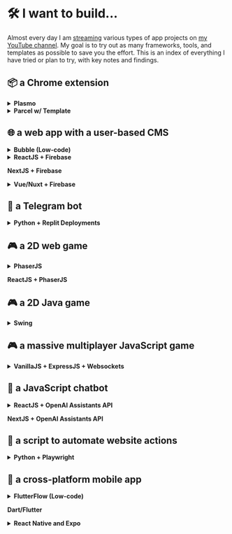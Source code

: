 # 🛠️ I want to build...

Almost every day I am [streaming](https://jamesmurdza.com/) various types of app projects on [my YouTube channel](https://www.youtube.com/@jamesmurdza). My goal is to try out as many frameworks, tools, and templates as possible to save you the effort. This is an index of everything I have tried or plan to try, with key notes and findings.

## 📦 a Chrome extension

<details>
  <summary><strong>Plasmo</strong></summary>
  <p>~</p>

  <dl><dd>
  ℹ️ Do this to get started: <a href="https://dev.to/plasmo/building-a-modern-react-chrome-extension-with-a-new-framework-4ho1" target="_blank">Building a Modern React Chrome Extension with a New Framework</a>
 </dd><dd>
  ℹ️ Could not solve <a href="https://github.com/PlasmoHQ/plasmo/issues/924" target="_blank">this issue</a> for 2/3 people
  </dl></dd>

  <dl><dd>
  📹 We are building a Chrome extension to help you focus: 
    <table>
      <tr>
        <td><a href="https://www.youtube.com/watch?v=8XpBxQ6fWX4" target="_blank"> <img src="https://img.youtube.com/vi/8XpBxQ6fWX4/maxresdefault.jpg" width="80"/> Ep 1</a></td>
      </tr>
    </table>
  </dd></dl>
</details>

<details>
  <summary><strong>Parcel w/ Template</strong></summary>
  <p>~</p>

  <dl><dd>
  ℹ️ This is my next choice to try! Start here: <a href="https://github.com/fregante/browser-extension-template" target="_blank">fregante/browser-extension-template</a>
  </dl></dd>
</details>

## 🌐 a web app with a user-based CMS

<details>
  <summary><strong>Bubble (Low-code)</strong></summary>
  
  <p>~</p>
  
  <dl><dd>
  ℹ️ Best option for those with no coding experience
  </dd><dd>
  ℹ️ Start with templates: <a href="https://bubble.io/templates" target="_blank">Bubble Templates</a>
  </dl></dd>
</details>

<details>
  <summary><strong>ReactJS + Firebase</strong></summary>
  
  <p>~</p>
  
  <dl><dd>
  ℹ️ Least effort option of all solutions for coding
  </dd><dd>
  ℹ️ Requires a new Firebase project to be set up
  </dl></dd>
  
  <dl><dd>
    <table>
  <tr>
    <td><a href="https://www.youtube.com/watch?v=olTwm9MokWo" target="_blank"> <img src="https://img.youtube.com/vi/olTwm9MokWo/maxresdefault.jpg" width="80"/> Ep 1</a></td>
    <td><a href="https://www.youtube.com/watch?v=30CXfEThX7I" target="_blank"> <img src="https://img.youtube.com/vi/30CXfEThX7I/maxresdefault.jpg" width="80"/> Ep 2</a></td>
  </tr>
  <caption>📹 We're building a food truck app in ReactJS:</caption>
</table>
  </dd></dl>
</details>

**NextJS + Firebase**

<details>
  <summary><strong>Vue/Nuxt + Firebase</strong></summary>
  
  <p>~</p>

  <dl><dd>
  ℹ️ Get started here: <a href="https://github.com/posva/nuxt--vuefire-example-spark-plan" target="_blank">posva/nuxt--vuefire-example-spark-plan</a> or <a href="https://github.com/posva/nuxt--vuefire-example-blaze-plan" target="_blank">posva/nuxt--vuefire-example-blaze-plan</a>
  </dd><dd>
  ℹ️ Follow the instructions carefully
  </dl></dd>
  
  <dl><dd>
  📹 We're building a website for making and sharing cheatsheets!: 
    <table>
      <tr>
        <td><a href="https://www.youtube.com/watch?v=nP6OkxvsECI" target="_blank"> <img src="https://img.youtube.com/vi/nP6OkxvsECI/maxresdefault.jpg" width="80"/> Ep 1</a></td>
        <td><a href="https://www.youtube.com/watch?v=zooJf32chZw" target="_blank"> <img src="https://img.youtube.com/vi/zooJf32chZw/maxresdefault.jpg" width="80"/> Ep 2</a></td>
      </tr>
    </table>
  </dd></dl>
</details>

## 🤖 a Telegram bot

<details>
  <summary><strong>Python + Replit Deployments</strong></summary>
  
  
  <p>~</p>
  
  <dl><dd>
  📹 We're building a YouTube trends Telegram bot: 
    <table>
      <tr>
        <td><a href="https://www.youtube.com/watch?v=WJAgZ5XFyks" target="_blank"> <img src="https://img.youtube.com/vi/WJAgZ5XFyks/maxresdefault.jpg" width="80"/> Ep 1</a></td>
        <td><a href="https://www.youtube.com/watch?v=9-WmrsRD1nM" target="_blank"> <img src="https://img.youtube.com/vi/9-WmrsRD1nM/maxresdefault.jpg" width="80"/> Ep 2</a></td>
        <td><a href="https://www.youtube.com/watch?v=Sne-jLg3Jro" target="_blank"> <img src="https://img.youtube.com/vi/Sne-jLg3Jro/maxresdefault.jpg" width="80"/> Ep 3</a></td>
        <td><a href="https://www.youtube.com/watch?v=nnupHJqJQNA" target="_blank"> <img src="https://img.youtube.com/vi/nnupHJqJQNA/maxresdefault.jpg" width="80"/> Ep 4</a></td>
        <td><a href="https://www.youtube.com/watch?v=WJAgZ5XFyks" target="_blank"> <img src="https://img.youtube.com/vi/WJAgZ5XFyks/maxresdefault.jpg" width="80"/> Ep 5</a></td>
      </tr>
    </table>
  </dd></dl>
</details>

## 🎮 a 2D web game

<details>
  <summary><strong>PhaserJS</strong></summary>
  
  <p>~</p>
  
  <dl><dd>
  ℹ️ Start with a very simple template like this: <a href="https://gist.github.com/jamesmurdza/a393c11761c9183cb8bdfc1c0622a509" target="_blank">game.js</a

>
  </dd><dd>
  ℹ️ Use ChatGPT or the PhaserJS documentation to incrementally add features.
  </dl></dd>
  
  <dl><dd>
  📹 We are building a Zuckerberg vs Elon fight game: 
    <table>
      <tr>
        <td><a href="https://www.youtube.com/watch?v=UdxLivO4E58" target="_blank"> <img src="https://img.youtube.com/vi/UdxLivO4E58/maxresdefault.jpg" width="80"/> Ep 1</a></td>
      </tr>
    </table>
  </dd></dl>
</details>

**ReactJS + PhaserJS**

## 🎮 a 2D Java game

<details>
  <summary><strong>Swing</strong></summary>
  
  <p>~</p>
  
  <dl><dd>
  ℹ️ Start with a very simple template like this: <a href="https://gist.github.com/jamesmurdza/d2baf163116875ceb9706db5f77fff9f" target="_blank">Main.java</a

>
  </dd><dd>
  ℹ️ This can run in Replit using the Java (Swing) template.
  </dl></dd>
</details>

## 🎮 a massive multiplayer JavaScript game

<details>
  <summary><strong>VanillaJS + ExpressJS + Websockets</strong></summary>
  
  
  <p>~</p>
  
  <dl><dd>
  📹 We're building a multiplayer web game and MakeWithGPT.com: 
    <table>
      <tr>
        <td><a href="https://www.youtube.com/watch?v=4HUK9DayZpA" target="_blank"> <img src="https://img.youtube.com/vi/4HUK9DayZpA/maxresdefault.jpg" width="80"/> Ep 1</a></td>
      </tr>
    </table>
  </dd></dl>
</details>

## 🤖 a JavaScript chatbot

<details>
  <summary><strong>ReactJS + OpenAI Assistants API</strong></summary>
  
  <p>~</p>
  
  <dl><dd>
  ℹ️ This dangerously exposes the OpenAI API key, but is easy to fix by adding a backend.
  </dl></dd>
  
  <dl><dd>
  📹 We are building a healthcare chatbot with OpenAI: 
    <table>
      <tr>
        <td><a href="https://www.youtube.com/watch?v=lMYQ6EGsBAA" target="_blank"> <img src="https://img.youtube.com/vi/lMYQ6EGsBAA/maxresdefault.jpg" width="80"/> Ep 1</a></td>
        <td><a href="https://www.youtube.com/watch?v=ehMdsDNk_4s" target="_blank"> <img src="https://img.youtube.com/vi/ehMdsDNk_4s/maxresdefault.jpg" width="80"/> Ep 2</a></td>
      </tr>
    </table>
  </dd></dl>
</details>

**NextJS + OpenAI Assistants API**

## 🤖 a script to automate website actions

<details>
  <summary><strong>Python + Playwright</strong></summary>
  
  <p>~</p>
  
  <dl><dd>
  ℹ️ Use ChatGPT to generate Playwright code, test and iterate. To run at scale, use <a href="https://apify.com/" target="_blank">Apify</a>.
  </dl></dd>
  
  <dl><dd>
  📹 We are building an AI Reddit Bot: 
    <table>
      <tr>
        <td><a href="https://www.youtube.com/watch?v=plM-zYaJtoI" target="_blank"> <img src="https://img.youtube.com/vi/plM-zYaJtoI/maxresdefault.jpg" width="80"/> Ep 1</a></td>
      </tr>
    </table>
  </dd></dl>
</details>

## 📱 a cross-platform mobile app

<details>
  <summary><strong>FlutterFlow (Low-code)</strong></summary>
  
  <p>~</p>
  
  <dl><dd>
  ℹ️ Pricing is $30/month to export the entire app.
  </dd><dd>
  ℹ️ Must manually setup Firebase and follow steps to integrate before the database works.
  </dd><dd>
  ℹ️ Start with templates: <a href="https://marketplace.flutterflow.io/" target="_blank">FlutterFlow Marketplace</a>
  </dd></dl>
  
  <dl><dd>
  📹 We are building an immersive storytelling app: 
    <table>
      <tr>
        <td><a href="https://www.youtube.com/watch?v=cguKaPnIzs4" target="_blank"> <img src="https://img.youtube.com/vi/cguKaPnIzs4/maxresdefault.jpg" width="80"/> Ep 1</a></td>
        <td><a href="https://www.youtube.com/watch?v=RSAOh_dnL3E" target="_blank"> <img src="https://img.youtube.com/vi/RSAOh_dnL3E/maxresdefault.jpg" width="80"/> Ep 2</a></td>
      </tr>
    </table>
  </dd><dd>
  📹 We are building a GoFundMe app for orphanages and charities in Pakistan: 
    <table>
      <tr>
        <td><a href="https://www.youtube.com/watch?v=FIwaHhcnvFc" target="_blank"> <img src="https://img.youtube.com/vi/FIwaHhcnvFc/maxresdefault.jpg" width="80"/> Ep 1</a></td>
      </tr>
    </table>
  </dd><dd>
  📹 We are building a companion app for inner journeys: 
    <table>
      <tr>
        <td><a href="https://www.youtube.com/watch?v=LdHwtzwIhHQ" target="_blank"> <img src="https://img.youtube.com/vi/LdHwtzwIhHQ/maxresdefault.jpg" width="80"/> Ep 1</a></td>
      </tr>
    </table>
  </dd></dl>
</details>

**Dart/Flutter**

<details>
  <summary><strong>React Native and Expo</strong></summary>
  
  <p>~</p>
  
  <dl><dd>
  📹 We are building an AI music playlist app: 
    <table>
      <tr>
        <td><a href="https://www.youtube.com/watch?v=aru8xwJ_toc" target="_blank"> <img src="https://img.youtube.com/vi/aru8xwJ_toc/maxresdefault.jpg" width="80"/> Ep 1</a></td>
      </tr>
    </table>
  </dd></dl>
</details>
